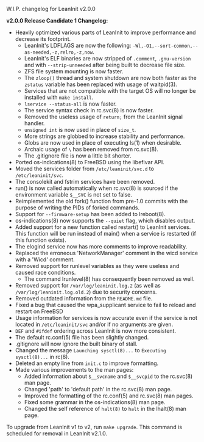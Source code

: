 W.I.P. changelog for LeanInit v2.0.0

**v2.0.0 Release Candidate 1 Changelog:**
* Heavily optimized various parts of LeanInit to improve performance and decrease its footprint.
    * LeanInit's LDFLAGS are now the following: `-Wl,-O1,--sort-common,--as-needed,-z,relro,-z,now`.
    * LeanInit's ELF binaries are now stripped of `.comment`, `.gnu-version` and with `--strip-unneeded` after being built to decrease file size.
    * ZFS file system mounting is now faster.
    * The `zloop()` thread and system shutdown are now both faster as the `zstatus` variable has been replaced with usage of waitpid(3).
    * Services that are not compatible with the target OS will no longer be installed with `make install`.
    * `lservice --status-all` is now faster.
    * The service syntax check in rc.svc(8) is now faster.
    * Removed the useless usage of `return;` from the LeanInit signal handler.
    * `unsigned int` is now used in place of `size_t`.
    * More strings are globbed to increase stability and performance.
    * Globs are now used in place of executing ls(1) when desirable.
    * Archaic usage of `\` has been removed from rc.svc(8).
    * The .gitignore file is now a little bit shorter.
* Ported os-indications(8) to FreeBSD using the libefivar API.
* Moved the services folder from `/etc/leaninit/svc.d` to `/etc/leaninit/svc`.
* The consolekit and fstrim services have been removed.
* run() is now called automatically when rc.svc(8) is sourced if the environment variable `$__SVC` is not set to false.
* Reimplemented the old fork() function from pre-1.0 commits with the purpose of writing the PIDs of forked commands.
* Support for `--firmware-setup` has been added to lreboot(8).
* os-indications(8) now supports the `--quiet` flag, which disables output.
* Added support for a new function called restart() to LeanInit services. This function will be run instead of main() when a service is restarted (if this function exists).
* The elogind service now has more comments to improve readability.
* Replaced the erroneous 'NetworkManager' comment in the wicd service with a 'Wicd' comment.
* Removed support for runlevel variables as they were useless and caused race conditions.
    * The command lrunlevel(8) has consequently been removed as well.
* Removed support for `/var/log/leaninit.log.2` (as well as `/var/log/leaninit.log.old.2`) due to security concerns.
* Removed outdated information from the `README.md` file.
* Fixed a bug that caused the wpa_supplicant service to fail to reload and restart on FreeBSD
* Usage information for services is now accurate even if the service is not located in `/etc/leaninit/svc` and/or if no arguments are given.
* `DEF` and `#ifdef` ordering across LeanInit is now more consistent.
* The default rc.conf(5) file has been slightly changed.
* .gitignore will now ignore the built binary of stall.
* Changed the message `Launching sysctl(8)...` to `Executing sysctl(8)...` in rc(8).
* Deleted an empty line from `init.c` to improve formatting.
* Made various improvements to the man pages:
    * Added information about `$__svcname` and `$__svcpid` to the rc.svc(8) man page.
    * Changed 'path' to 'default path' in the rc.svc(8) man page.
	* Improved the formatting of the rc.conf(5) and rc.svc(8) man pages.
    * Fixed some grammar in the os-indications(8) man page.
    * Changed the self reference of `halt(8)` to `halt` in the lhalt(8) man page.

To upgrade from LeanInit v1 to v2, run `make upgrade`. This command is scheduled for removal in LeanInit v2.1.0.

